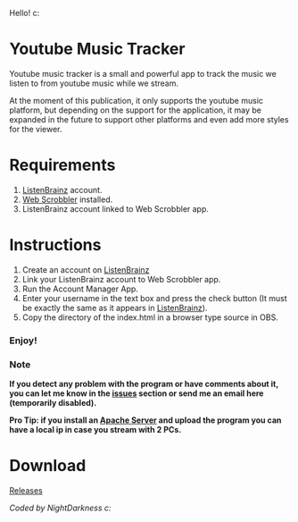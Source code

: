 Hello! c:

# Youtube Music Tracker

Youtube music tracker is a small and powerful app to track the music we listen to from youtube music while we stream.

At the moment of this publication, it only supports the youtube music platform, but depending on the support for the application, it may be expanded in the future to support other platforms and even add more styles for the viewer.

# Requirements

1) [ListenBrainz](https://listenbrainz.org/) account.
2) [Web Scrobbler](https://chrome.google.com/webstore/detail/web-scrobbler/hhinaapppaileiechjoiifaancjggfjm?hl=en) installed.
3) ListenBrainz account linked to Web Scrobbler app.
# Instructions

1) Create an account on [ListenBrainz](https://listenbrainz.org/)
2) Link your ListenBrainz account to Web Scrobbler app.
3) Run the Account Manager App.
4) Enter your username in the text box and press the check button (It must be exactly the same as it appears in [ListenBrainz](https://listenbrainz.org/)).
5) Copy the directory of the index.html in a browser type source in OBS.
### Enjoy!

### Note

**If you detect any problem with the program or have comments about it, you can let me know in the [issues](https://github.com/NIghtDarkness/Music_Tracker/issues) section or send me an email here (temporarily disabled).**


**Pro Tip: if you install an [Apache Server](https://httpd.apache.org/download.cgi) and upload the program you can have a local ip in case you stream with 2 PCs.**

# Download

[Releases](https://github.com/NIghtDarkness/Music_Tracker/releases)

_Coded by NightDarkness c:_
